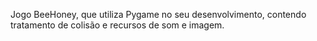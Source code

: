 Jogo BeeHoney, que utiliza Pygame no seu desenvolvimento, contendo tratamento de colisão e recursos de som e imagem.
